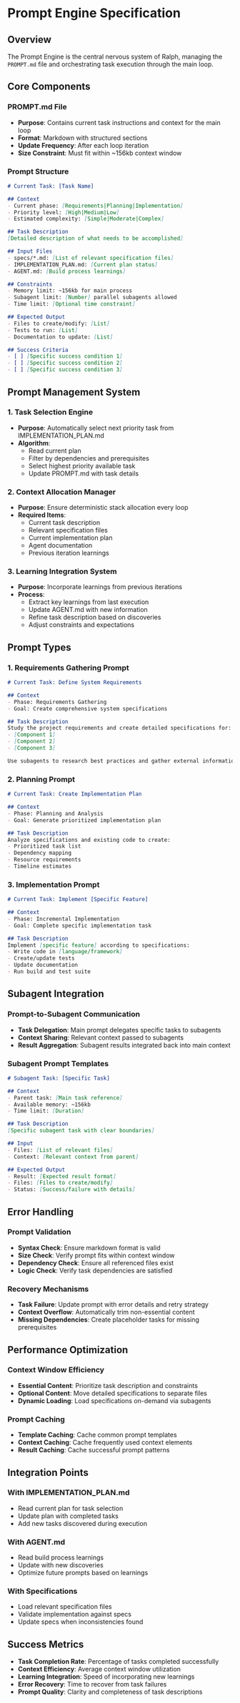 # Prompt Engine Specification

## Overview
The Prompt Engine is the central nervous system of Ralph, managing the `PROMPT.md` file and orchestrating task execution through the main loop.

## Core Components

### PROMPT.md File
- **Purpose**: Contains current task instructions and context for the main loop
- **Format**: Markdown with structured sections
- **Update Frequency**: After each loop iteration
- **Size Constraint**: Must fit within ~156kb context window

### Prompt Structure
```markdown
# Current Task: [Task Name]

## Context
- Current phase: [Requirements|Planning|Implementation]
- Priority level: [High|Medium|Low]
- Estimated complexity: [Simple|Moderate|Complex]

## Task Description
[Detailed description of what needs to be accomplished]

## Input Files
- specs/*.md: [List of relevant specification files]
- IMPLEMENTATION_PLAN.md: [Current plan status]
- AGENT.md: [Build process learnings]

## Constraints
- Memory limit: ~156kb for main process
- Subagent limit: [Number] parallel subagents allowed
- Time limit: [Optional time constraint]

## Expected Output
- Files to create/modify: [List]
- Tests to run: [List]
- Documentation to update: [List]

## Success Criteria
- [ ] [Specific success condition 1]
- [ ] [Specific success condition 2]
- [ ] [Specific success condition 3]
```

## Prompt Management System

### 1. Task Selection Engine
- **Purpose**: Automatically select next priority task from IMPLEMENTATION_PLAN.md
- **Algorithm**: 
  - Read current plan
  - Filter by dependencies and prerequisites
  - Select highest priority available task
  - Update PROMPT.md with task details

### 2. Context Allocation Manager
- **Purpose**: Ensure deterministic stack allocation every loop
- **Required Items**:
  - Current task description
  - Relevant specification files
  - Current implementation plan
  - Agent documentation
  - Previous iteration learnings

### 3. Learning Integration System
- **Purpose**: Incorporate learnings from previous iterations
- **Process**:
  - Extract key learnings from last execution
  - Update AGENT.md with new information
  - Refine task description based on discoveries
  - Adjust constraints and expectations

## Prompt Types

### 1. Requirements Gathering Prompt
```markdown
# Current Task: Define System Requirements

## Context
- Phase: Requirements Gathering
- Goal: Create comprehensive system specifications

## Task Description
Study the project requirements and create detailed specifications for:
- [Component 1]
- [Component 2]
- [Component 3]

Use subagents to research best practices and gather external information.
```

### 2. Planning Prompt
```markdown
# Current Task: Create Implementation Plan

## Context
- Phase: Planning and Analysis
- Goal: Generate prioritized implementation plan

## Task Description
Analyze specifications and existing code to create:
- Prioritized task list
- Dependency mapping
- Resource requirements
- Timeline estimates
```

### 3. Implementation Prompt
```markdown
# Current Task: Implement [Specific Feature]

## Context
- Phase: Incremental Implementation
- Goal: Complete specific implementation task

## Task Description
Implement [specific feature] according to specifications:
- Write code in [language/framework]
- Create/update tests
- Update documentation
- Run build and test suite
```

## Subagent Integration

### Prompt-to-Subagent Communication
- **Task Delegation**: Main prompt delegates specific tasks to subagents
- **Context Sharing**: Relevant context passed to subagents
- **Result Aggregation**: Subagent results integrated back into main context

### Subagent Prompt Templates
```markdown
# Subagent Task: [Specific Task]

## Context
- Parent task: [Main task reference]
- Available memory: ~156kb
- Time limit: [Duration]

## Task Description
[Specific subagent task with clear boundaries]

## Input
- Files: [List of relevant files]
- Context: [Relevant context from parent]

## Expected Output
- Result: [Expected result format]
- Files: [Files to create/modify]
- Status: [Success/failure with details]
```

## Error Handling

### Prompt Validation
- **Syntax Check**: Ensure markdown format is valid
- **Size Check**: Verify prompt fits within context window
- **Dependency Check**: Ensure all referenced files exist
- **Logic Check**: Verify task dependencies are satisfied

### Recovery Mechanisms
- **Task Failure**: Update prompt with error details and retry strategy
- **Context Overflow**: Automatically trim non-essential content
- **Missing Dependencies**: Create placeholder tasks for missing prerequisites

## Performance Optimization

### Context Window Efficiency
- **Essential Content**: Prioritize task description and constraints
- **Optional Content**: Move detailed specifications to separate files
- **Dynamic Loading**: Load specifications on-demand via subagents

### Prompt Caching
- **Template Caching**: Cache common prompt templates
- **Context Caching**: Cache frequently used context elements
- **Result Caching**: Cache successful prompt patterns

## Integration Points

### With IMPLEMENTATION_PLAN.md
- Read current plan for task selection
- Update plan with completed tasks
- Add new tasks discovered during execution

### With AGENT.md
- Read build process learnings
- Update with new discoveries
- Optimize future prompts based on learnings

### With Specifications
- Load relevant specification files
- Validate implementation against specs
- Update specs when inconsistencies found

## Success Metrics
- **Task Completion Rate**: Percentage of tasks completed successfully
- **Context Efficiency**: Average context window utilization
- **Learning Integration**: Speed of incorporating new learnings
- **Error Recovery**: Time to recover from task failures
- **Prompt Quality**: Clarity and completeness of task descriptions 
